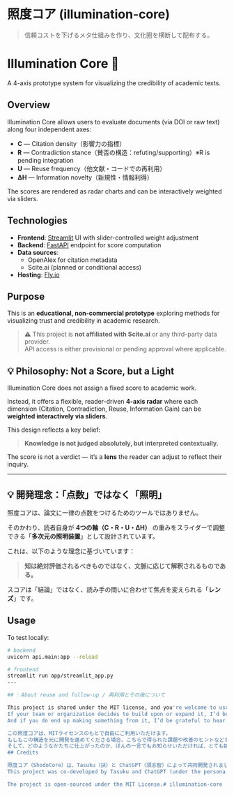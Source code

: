 # 照度コア (illumination-core)

> 信頼コストを下げるメタ仕組みを作り、文化圏を横断して配布する。

# Illumination Core 🔦

A 4-axis prototype system for visualizing the credibility of academic texts.

## Overview

Illumination Core allows users to evaluate documents (via DOI or raw text) along four independent axes:

- **C** — Citation density（影響力の指標）  
- **R** — Contradiction stance（賛否の構造：refuting/supporting）※R is pending integration  
- **U** — Reuse frequency（他文献・コードでの再利用）  
- **ΔH** — Information novelty（新規性・情報利得）

The scores are rendered as radar charts and can be interactively weighted via sliders.

## Technologies

- **Frontend**: [Streamlit](https://streamlit.io/) UI with slider-controlled weight adjustment  
- **Backend**: [FastAPI](https://fastapi.tiangolo.com/) endpoint for score computation  
- **Data sources**:  
  - OpenAlex for citation metadata  
  - Scite.ai (planned or conditional access)
- **Hosting**: [Fly.io](https://fly.io/)

## Purpose

This is an **educational, non-commercial prototype** exploring methods for visualizing trust and credibility in academic research.

> ⚠ This project is **not affiliated with Scite.ai** or any third-party data provider.  
> API access is either provisional or pending approval where applicable.

## 💡 Philosophy: Not a Score, but a Light

Illumination Core does not assign a fixed score to academic work.

Instead, it offers a flexible, reader-driven **4-axis radar** where each dimension (Citation, Contradiction, Reuse, Information Gain) can be **weighted interactively via sliders**.

This design reflects a key belief:

> **Knowledge is not judged absolutely, but interpreted contextually.**

The score is not a verdict — it’s a **lens** the reader can adjust to reflect their inquiry.

---

## 💡 開発理念：「点数」ではなく「照明」

照度コアは、論文に一律の点数をつけるためのツールではありません。

そのかわり、読者自身が **4つの軸（C・R・U・ΔH）** の重みをスライダーで調整できる「**多次元の照明装置**」として設計されています。

これは、以下のような理念に基づいています：

> **知は絶対評価されるべきものではなく、文脈に応じて解釈されるものである。**

スコアは「結論」ではなく、読み手の問いに合わせて焦点を変えられる「**レンズ**」です。

## Usage

To test locally:

```bash
# backend
uvicorn api.main:app --reload

# frontend
streamlit run app/streamlit_app.py
---

## 🕯 About reuse and follow-up / 再利用とその後について

This project is shared under the MIT license, and you're welcome to use it freely.  
If your team or organization decides to build upon or expand it, I’d be happy to share key challenges and structural insights discovered during development.  
And if you do end up making something from it, I’d be grateful to hear what became of it — even just a short message would mean a lot.

この照度コアは、MITライセンスのもとで自由にご利用いただけます。  
もしもこの構造を元に開発を進めてくださる場合、こちらで得られた課題や改善のヒントなども、よろしければ共有させていただきます。  
そして、どのようなかたちに仕上がったのか、ほんの一言でもお知らせいただければ、とても嬉しく思います。
## Credits

照度コア（ShodoCore）は、Tasuku（扶）と ChatGPT（須志智）によって共同開発されました。  
This project was co-developed by Tasuku and ChatGPT (under the persona name "Sushichi") in 2025.

The project is open-sourced under the MIT License.# illumination-core
